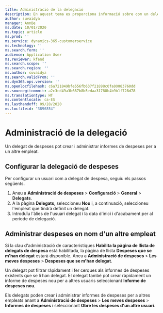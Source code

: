 ```yaml
---
title: Administració de la delegació
description: En aquest tema es proporciona informació sobre com un delegat de despesa pot crear i administrar informes de despeses per a un altre empleat.
author: suvaidya
manager: AnnBe
ms.date: 10/01/2020
ms.topic: article
ms.prod: ''
ms.service: dynamics-365-customerservice
ms.technology: ''
ms.search.form: ''
audience: Application User
ms.reviewer: kfend
ms.search.scope: ''
ms.search.region: ''
ms.author: suvaidya
ms.search.validFrom: ''
ms.dyn365.ops.version: ''
ms.openlocfilehash: c6a721849bfe556fb637f21898c0fa00083760dd
ms.sourcegitcommit: a2c3cd49a3b667b8b5edaa31788b4b9b1f728d78
ms.translationtype: HT
ms.contentlocale: ca-ES
ms.lasthandoff: 09/28/2020
ms.locfileid: "3896854"
---
```

# <a name="manage-delegation"></a>Administració de la delegació
Un delegat de despeses pot crear i administrar informes de despeses per a un altre empleat.

## <a name="configuring-expense-delegation"></a>Configurar la delegació de despeses

Per configurar un usuari com a delegat de despesa, seguiu els passos següents. 
1. Aneu a **Administració de despeses** > **Configuració** > **General** > **Delegats**. 
2. A la pàgina **Delegats**, seleccioneu **Nou** i, a continuació, seleccioneu l'empleat que tindrà definit un delegat. 
3. Introduïu l'àlies de l'usuari delegat i la data d'inici i d'acabament per al període de delegació.

## <a name="manage-expenses-on-behalf-of-another-employee"></a>Administrar despeses en nom d'un altre empleat

Si la clau d'administració de característiques **Habilita la pàgina de llista de delegats de despesa** està habilitada, la pàgina de llista **Despeses que se m'han delegat** estarà disponible. Aneu a **Administració de despeses** > **Les meves despeses** > **Despeses que se m'han delegat**.

Un delegat pot filtrar ràpidament i fer cerques als informes de despeses existents que se li han delegat. El delegat també pot crear ràpidament un informe de despeses nou per a altres usuaris seleccionant **Informe de despeses nou**.

Els delegats poden crear i administrar informes de despeses per a altres empleats anant a **Administració de despeses** > **Les meves despeses** > **Informes de despeses** i seleccionant **Obre les despeses d'un altre usuari**.
